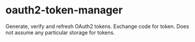 # oauth2-token-manager
Generate, verify and refresh OAuth2 tokens. Exchange code for token. Does not assume any particular storage for tokens.
